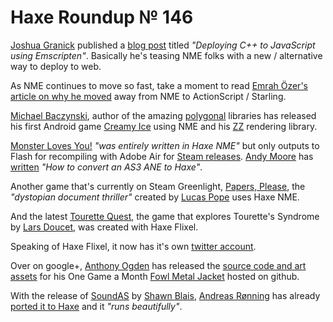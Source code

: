 [_template]: roundup.html
# Haxe Roundup № 146

[Joshua Granick][link 1] published a [blog post][link 2] titled *"Deploying C++ to JavaScript using Emscripten"*. Basically he's teasing NME folks with a new / alternative way to deploy to web.

As NME continues to move so fast, take a moment to read [Emrah Özer's][link 3] [article on why he moved][link 4] away from NME to ActionScript / Starling.

[Michael Baczynski][link 5], author of the amazing [polygonal][link 6] libraries has released his first Android game [Creamy Ice][link 7] using NME and his [ZZ][link 8] rendering library.

[Monster Loves You!][link 9] *"was entirely written in Haxe NME"* but only outputs to Flash for recompiling with Adobe Air for [Steam releases][link 10]. [Andy Moore][link 11] has [written][link 12] *"How to convert an AS3 ANE to Haxe"*.

Another game that's currently on Steam Greenlight, [Papers, Please][link 13], the *"dystopian document thriller"* created by [Lucas Pope][link 14] uses Haxe NME.

And the latest [Tourette Quest][link 15], the game that explores Tourette's Syndrome by [Lars Doucet][link 16], was created with Haxe Flixel.

Speaking of Haxe Flixel, it now has it's own [twitter account][link 17].

Over on google+, [Anthony Ogden][link 18] has released the [source code and art assets][link 19] for his One Game a Month [Fowl Metal Jacket][link 20] hosted on github.

With the release of [SoundAS][link 21] by [Shawn Blais][link 22], [Andreas Rønning][link 23] has already [ported it to Haxe][link 24] and it *"runs beautifully"*.

[link 1]: https://twitter.com/singmajesty "Joshua Granick"
[link 2]: http://www.joshuagranick.com/blog/2013/04/21/deploying-cpp-to-javascript-using-emscripten/ "blog post"
[link 3]: https://twitter.com/emrahozer "Emrah Özer&#8217;s"
[link 4]: http://emrahozer.wordpress.com/2013/04/21/my-nme-adventure/ "article on why he moved"
[link 5]: https://twitter.com/polygonal "Michael Baczynski"
[link 6]: https://github.com/polygonal "polygonal"
[link 7]: https://play.google.com/store/apps/details?id=com.thumbfire.creamyice "Creamy Ice"
[link 8]: https://github.com/polygonal/zz "ZZ"
[link 9]: http://monsterlovesyou.com/ "Monster Loves You!"
[link 10]: http://store.steampowered.com/app/226740/ "Steam releases"
[link 11]: https://twitter.com/Capn_Andy "Andy Moore"
[link 12]: http://www.andymoore.ca/2013/04/how-to-convert-an-as3-ane-to-haxe/ "written"
[link 13]: http://steamcommunity.com/sharedfiles/filedetails/?id=138290904 "Papers, Please"
[link 14]: https://twitter.com/dukope "Lucas Pope"
[link 15]: http://www.files.fortressofdoors.com/flash/ts_quest.html "Tourette Quest"
[link 16]: https://twitter.com/larsiusprime "Lars Doucet"
[link 17]: https://twitter.com/HaxeFlixel "twitter account"
[link 18]: https://plus.google.com/112005088240231851445 "Anthony Ogden"
[link 19]: https://github.com/uniforix/FowlMetalJacket "source code and art assets"
[link 20]: http://www.fowlmetaljacket.com/ "Fowl Metal Jacket"
[link 21]: https://github.com/treefortress/SoundAS "SoundAS"
[link 22]: https://plus.google.com/108881838127752282181 "Shawn Blais"
[link 23]: https://plus.google.com/b/113704686911055424796/100343108333442407381 "Andreas Rønning"
[link 24]: https://github.com/Sunjammer/SoundHX "ported it to Haxe"

